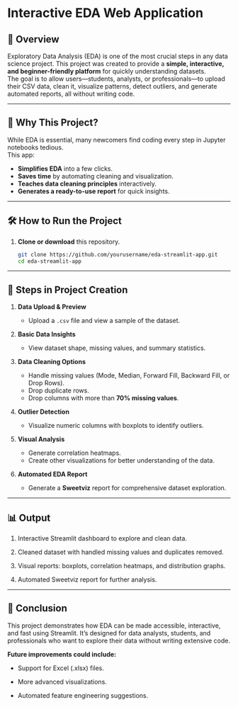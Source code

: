 # Interactive EDA Web Application

## 📖 Overview
Exploratory Data Analysis (EDA) is one of the most crucial steps in any data science project. 
This project was created to provide a **simple, interactive, and beginner-friendly platform** for quickly understanding datasets.  
The goal is to allow users—students, analysts, or professionals—to upload their CSV data, clean it, visualize patterns, detect outliers, and generate automated reports, all without writing code.

---

## 🎯 Why This Project?
While EDA is essential, many newcomers find coding every step in Jupyter notebooks tedious.  
This app:
- **Simplifies EDA** into a few clicks.
- **Saves time** by automating cleaning and visualization.
- **Teaches data cleaning principles** interactively.
- **Generates a ready-to-use report** for quick insights.

---

## 🛠 How to Run the Project

1. **Clone or download** this repository.
   ```bash
   git clone https://github.com/yourusername/eda-streamlit-app.git
   cd eda-streamlit-app

---

## 🧩 Steps in Project Creation

1. **Data Upload & Preview**  
   - Upload a `.csv` file and view a sample of the dataset.

2. **Basic Data Insights**  
   - View dataset shape, missing values, and summary statistics.

3. **Data Cleaning Options**  
   - Handle missing values (Mode, Median, Forward Fill, Backward Fill, or Drop Rows).  
   - Drop duplicate rows.  
   - Drop columns with more than **70% missing values**.

4. **Outlier Detection**  
   - Visualize numeric columns with boxplots to identify outliers.

5. **Visual Analysis**  
   - Generate correlation heatmaps.  
   - Create other visualizations for better understanding of the data.

6. **Automated EDA Report**  
   - Generate a **Sweetviz** report for comprehensive dataset exploration.

---

## 📊 Output
1. Interactive Streamlit dashboard to explore and clean data.

2. Cleaned dataset with handled missing values and duplicates removed.

3. Visual reports: boxplots, correlation heatmaps, and distribution graphs.

4. Automated Sweetviz report for further analysis.

---

## 📝 Conclusion
This project demonstrates how EDA can be made accessible, interactive, and fast using Streamlit.
It’s designed for data analysts, students, and professionals who want to explore their data without writing extensive code.

 **Future improvements could include:**

-  Support for Excel (.xlsx) files.

-  More advanced visualizations.

-  Automated feature engineering suggestions.

